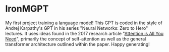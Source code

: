 # IronMGPT

My first project training a language model! This GPT is coded in the style of Andrej Karpathy's GPT in his series "Neural Networks: Zero to Hero" lectures. It uses ideas found in the 2017 research article "[Attention is All You Need]([url](https://proceedings.neurips.cc/paper_files/paper/2017/file/3f5ee243547dee91fbd053c1c4a845aa-Paper.pdf))", primarily the concept of self-attention as well as the general transformer architecture outlined within the paper. Happy generating!
